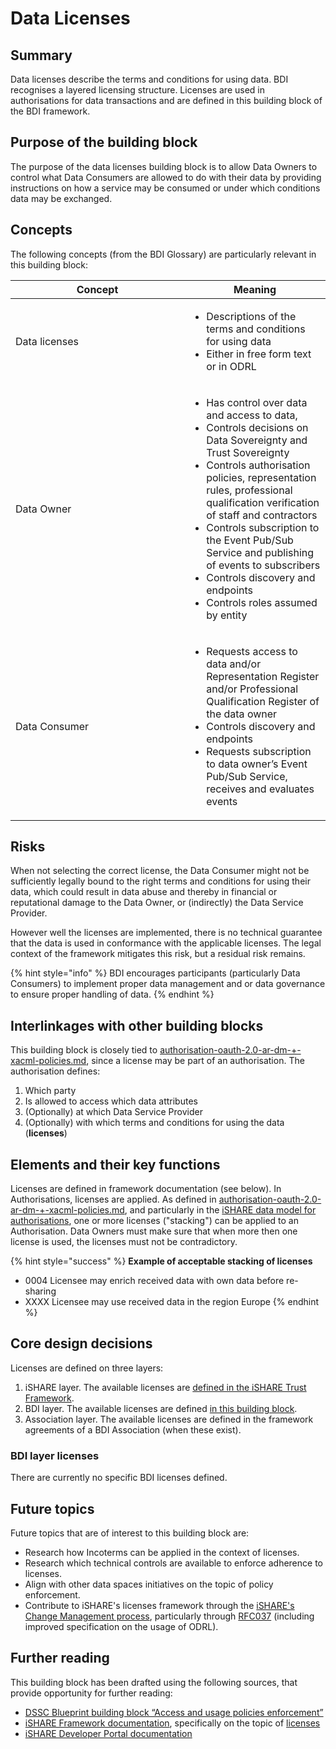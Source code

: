 # Data Licenses

## Summary&#x20;

Data licenses describe the terms and conditions for using data. BDI recognises a layered licensing structure. Licenses are used in authorisations for data transactions and are defined in this building block of the BDI framework.&#x20;

## Purpose of the building block&#x20;

The purpose of the data licenses building block is to allow Data Owners to control what Data Consumers are allowed to do with their data by providing instructions on how a service may be consumed or under which conditions data may be exchanged.&#x20;

## Concepts&#x20;

The following concepts (from the BDI Glossary) are particularly relevant in this building block:&#x20;

<table><thead><tr><th width="262">Concept</th><th>Meaning</th></tr></thead><tbody><tr><td>Data licenses</td><td><ul><li>Descriptions of the terms and conditions for using data</li><li>Either in free form text or in ODRL</li></ul></td></tr><tr><td>Data Owner</td><td><ul><li>Has control over data and access to data,</li><li>Controls decisions on Data Sovereignty and Trust Sovereignty</li><li>Controls authorisation policies, representation rules, professional qualification verification of staff and contractors</li><li>Controls subscription to the Event Pub/Sub Service and publishing of events to subscribers</li><li>Controls discovery and endpoints</li><li>Controls roles assumed by entity</li></ul></td></tr><tr><td>Data Consumer</td><td><ul><li>Requests access to data and/or Representation Register and/or Professional Qualification Register of the data owner</li><li>Controls discovery and endpoints</li><li>Requests subscription to data owner’s Event Pub/Sub Service, receives and evaluates events</li></ul></td></tr></tbody></table>

## Risks

When not selecting the correct license, the Data Consumer might not be sufficiently legally bound to the right terms and conditions for using their data, which could result in data abuse and thereby in financial or reputational damage to the Data Owner, or (indirectly) the Data Service Provider.

However well the licenses are implemented, there is no technical guarantee that the data is used in conformance with the applicable licenses. The legal context of the framework mitigates this risk, but a residual risk remains.&#x20;

{% hint style="info" %}
BDI encourages participants (particularly Data Consumers) to implement proper data management and or data governance to ensure proper handling of data.
{% endhint %}

## Interlinkages with other building blocks&#x20;

This building block is closely tied to [authorisation-oauth-2.0-ar-dm-+-xacml-policies.md](authorisation-oauth-2.0-ar-dm-+-xacml-policies.md "mention"), since a license may be part of an authorisation. The authorisation defines:

1. Which party
2. Is allowed to access which data attributes
3. (Optionally) at which Data Service Provider
4. (Optionally) with which terms and conditions for using the data (**licenses**)

## Elements and their key functions&#x20;

Licenses are defined in framework documentation (see below). In Authorisations, licenses are applied. As defined in [authorisation-oauth-2.0-ar-dm-+-xacml-policies.md](authorisation-oauth-2.0-ar-dm-+-xacml-policies.md "mention"), and particularly in the [iSHARE data model for authorisations](https://dev.ishare.eu/reference/delegation-mask/policy-sets), one or more licenses ("stacking") can be applied to an Authorisation. Data Owners must make sure that when more then one license is used, the licenses must not be contradictory.&#x20;

{% hint style="success" %}
**Example of acceptable stacking of licenses**

* 0004 Licensee may enrich received data with own data before re-sharing
* XXXX Licensee may use received data in the region Europe
{% endhint %}

## Core design decisions&#x20;

Licenses are defined on three layers:

1. iSHARE layer. The available licenses are [defined in the iSHARE Trust Framework](https://framework.ishare.eu/detailed-descriptions/functional/licenses).
2. BDI layer. The available licenses are defined [in this building block](data-licenses.md#bdi-layer-licenses).
3. Association layer. The available licenses are defined in the framework agreements of a BDI Association (when these exist).

### BDI layer licenses

There are currently no specific BDI licenses defined.

## Future topics&#x20;

Future topics that are of interest to this building block are:

* Research how Incoterms can be applied in the context of licenses.
* Research which technical controls are available to enforce adherence to licenses.
* Align with other data spaces initiatives on the topic of policy enforcement.
* Contribute to iSHARE's licenses framework through the [iSHARE's Change Management process](https://changes.ishare.eu), particularly through [RFC037](https://gitlab.com/ishare-foundation/cab/rfc/-/issues/7) (including improved specification on the usage of ODRL).

## Further reading&#x20;

This building block has been drafted using the following sources, that provide opportunity for further reading:&#x20;

* [DSSC Blueprint building block “Access and usage policies enforcement”](https://dssc.eu/space/BVE/357075567/Access+%26+Usage+Policies+Enforcement)&#x20;
* [iSHARE Framework documentation](https://framework.ishare.eu/), specifically on the topic of [licenses](https://framework.ishare.eu/is/licenses)&#x20;
* [iSHARE Developer Portal documentation](https://dev.ishare.eu/)&#x20;
